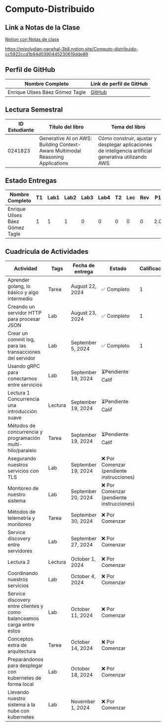 # Computo-Distribuido

## Link a Notas de la Clase

[Notion con Notas de clase](https://mixolydian-narwhal-3b8.notion.site/Computo-distribuido-cc5922ccd1b94d0390445230619dde89)

https://mixolydian-narwhal-3b8.notion.site/Computo-distribuido-cc5922ccd1b94d0390445230619dde89

## Perfil de GitHub

| Nombre Completo                   | Link de perfil de GitHub                    |
| --------------------------------- | ------------------------------------------- |
| Enrique Ulises Báez Gómez Tagle | [GitHub](https://github.com/enriquegomeztagle) |

## Lectura Semestral

| ID Estudiante | Titulo del libro                                                               | Tema del libro                                                                                         |
| ------------- | ------------------------------------------------------------------------------ | ------------------------------------------------------------------------------------------------------ |
| 0241823       | Generative AI on AWS: Building Context-Aware Multimodal Reasoning Applications | Cómo construir, ajustar y desplegar aplicaciones de inteligencia artificial generativa utilizando AWS |

## Estado Entregas

| Nombre Completo                   | T1 | Lab1 | Lab2 | Lab3 | Lab4 | T2 | Lec | Rev | P1  | Lab5 | Lab6 | Lab7 | Lab8 | Lab9 | Lab10 | Lab11 | T3 | T4 | Lec | Rev | P2 |
| --------------------------------- | -- | ---- | ---- | ---- | ---- | -- | --- | --- | --- | ---- | ---- | ---- | ---- | ---- | ----- | ----- | -- | -- | --- | --- | -- |
| Enrique Ulises Báez Gómez Tagle | 1  | 1    | 1    | 0    | 0    | 0  | 0   | 0   | 2.0 | 0    | 0    | 0    | 0    | 0    | 0     | 0     | 0  | 0  | 0   | 0   | 0  |

## Cuadrícula de Actividades

| Actividad                                                             | Tags    | Fecha de entrega   | Estado                                    | Calificación |
| --------------------------------------------------------------------- | ------- | ------------------ | ----------------------------------------- | ------------- |
| Aprender golang, lo básico y algo intermedio                         | Tarea   | August 22, 2024    | ✅ Completo                               | 1             |
| Creando un servidor HTTP para procesar JSON                           | Lab     | August 23, 2024    | ✅ Completo                               | 1             |
| Crear un commit log, para las transacciones del servidor              | Lab     | September 5, 2024  | ✅ Completo                               | 1             |
| Usando gRPC para conectarnos entre servicios                          | Lab     | September 19, 2024 | ⏳Pendiente Calif                         |               |
| Lectura 1 Concurrencia una introducción suave                        | Lectura | September 19, 2024 | ⏳Pendiente Calif                         |               |
| Métodos de concurrencia y programación multi-hilo/paralelo          | Tarea   | September 19, 2024 | ⏳Pendiente Calif                         |               |
| Asegurando nuestros servicios con TLS                                 | Lab     | September 19, 2024 | ❌ Por Comenzar (pendiente instrucciones) |               |
| Monitoreo de nuestro sistema                                          | Lab     | September 20, 2024 | ❌ Por Comenzar (pendiente instrucciones) |               |
| Métodos de telemetría y monitoreo                                   | Tarea   | September 30, 2024 | ❌ Por Comenzar                           |               |
| Service discovery entre servidores                                    | Lab     | September 27, 2024 | ❌ Por Comenzar                           |               |
| Lectura 2                                                             | Lectura | October 1, 2024    | ❌ Por Comenzar                           |               |
| Coordinando nuestros servicios                                        | Lab     | October 4, 2024    | ❌ Por Comenzar                           |               |
| Service discovery entre clientes y como balanceamos carga entre estos | Lab     | October 11, 2024   | ❌ Por Comenzar                           |               |
| Conceptos extra de arquitectura                                       | Tarea   | October 14, 2024   | ❌ Por Comenzar                           |               |
| Preparándonos para desplegar con kubernetes de forma local           | Lab     | October 18, 2024   | ❌ Por Comenzar                           |               |
| Llevando nuestro sistema a la nube con kubernetes                     | Lab     | November 1, 2024   | ❌ Por Comenzar                           |               |
